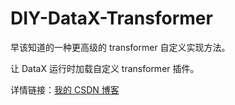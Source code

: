# DIY-DataX-Transformer
早该知道的一种更高级的 transformer 自定义实现方法。

让 DataX 运行时加载自定义 transformer 插件。

详情链接：[我的 CSDN 博客](https://blog.csdn.net/landstream/article/details/88878172)